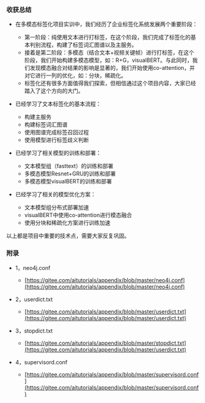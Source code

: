

### 收获总结


* 在多模态标签化项目实训中，我们经历了企业标签化系统发展两个重要阶段：
	* 第一阶段：纯使用文本进行打标签，在这个阶段，我们完成了标签化的基本判别流程，构建了标签词汇图谱以及主服务。
	* 接着是第二阶段：多模态（结合文本+视频关键帧）进行打标签，在这个阶段，我们开始构建多模态模型，如：R+G，visualBERT。与此同时，我们发现模态融合对结果的影响是显著的，我们开始使用co-attention，并对它进行一列的优化，如：分块，稀疏化。
	* 标签化还有很多方面值得我们探索，但相信通过这个项目内容，大家已经踏入了这个方向的大门。


* 已经学习了文本标签化的基本流程：
	* 构建主服务
	* 构建标签词汇图谱
	* 使用图谱完成标签召回过程
	* 使用模型进行标签歧义判断


* 已经学习了相关模型的训练和部署：
	* 文本模型组（fasttext）的训练和部署
	* 多模态模型Resnet+GRU的训练和部署
	* 多模态模型visualBERT的训练和部署


* 已经学习了相关的模型优化方案：
	* 文本模型组分布式部署加速
	* visualBERT中使用co-attention进行模态融合
	* 使用分块和稀疏化方案进行训练加速



以上都是项目中重要的技术点，需要大家反复巩固。




### 附录

* 1，neo4j.conf
	* [https://gitee.com/aitutorials/appendix/blob/master/neo4j.conf](https://gitee.com/aitutorials/appendix/blob/master/neo4j.conf)

* 2，userdict.txt 
	* [https://gitee.com/aitutorials/appendix/blob/master/userdict.txt](https://gitee.com/aitutorials/appendix/blob/master/userdict.txt)

* 3，stopdict.txt
	* [https://gitee.com/aitutorials/appendix/blob/master/stopdict.txt](https://gitee.com/aitutorials/appendix/blob/master/userdict.txt)

* 4，supervisord.conf
	* [https://gitee.com/aitutorials/appendix/blob/master/supervisord.conf](https://gitee.com/aitutorials/appendix/blob/master/supervisord.conf)
